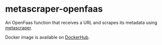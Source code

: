 # metascraper-openfaas

An OpenFaas function that receives a URL and scrapes its metadata using [metascraper](https://metascraper.js.org).

Docker image is available on [DockerHub](https://hub.docker.com/repository/docker/talz/metascraper-openfaas).
